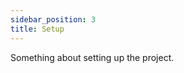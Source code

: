 ```yaml
---
sidebar_position: 3
title: Setup
---
```

<!--
SPDX-License-Identifier: CC-BY-SA-4.0

SPDX-FileCopyrightText: 2021 Kaushlendra Pratap <kaushlendrapratap.9837@gmail.com>
-->

Something about setting up the project.
